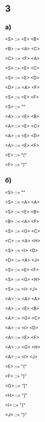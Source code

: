 
# 3

## a)

\<S> ::= \<E> \<B\>

\<B> ::= \<A> \<C>

\<C> ::= \<F> \<A>

\<S> ::= \<E> \<C>

\<S> ::= \<E> \<D>

\<D> ::= \<A> \<F>

\<S> ::= \<E> \<F>

\<S> ::= ""

\<A> ::= \<E> \<B>

\<A> ::= \<E> \<C>

\<A> ::= \<E> \<D>

\<A> ::= \<E> \<F>

\<E> ::= "("

\<F> ::= ")"

## б)

\<S> ::= ""

\<S> ::= \<A> \<A>

\<S> ::= \<E> \<B>

\<B> ::= \<A> \<F>

\<S> ::= \<G> \<C>

\<C> ::= \<A> \<H>

\<S> ::= \<I> \<D>

\<D> ::= \<A> \<J>

\<S> ::= \<E> \<F>

\<S> ::= \<G> \<H>

\<S> ::= \<I> \<J>

\<A> ::= \<A> \<A>

\<A\> ::= \<E> \<B>

\<A\> ::= \<G> \<C>

\<A\> ::= \<I> \<D>

\<A> ::= \<E> \<F>

\<A> ::= \<G> \<H>

\<A> ::= \<I> \<J>

\<E> ::= "("

\<F> ::= ")"

\<G> ::= "["

\<H> ::= "]"

\<I> ::= "{"

\<J> ::= "}"

